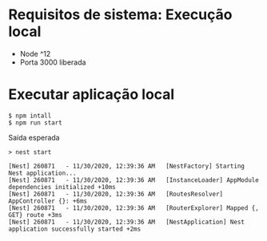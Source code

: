 # Requisitos de sistema: Execução local

- Node ^12
- Porta 3000 liberada

# Executar aplicação local
```
$ npm intall
$ npm run start
```
Saída esperada
```
> nest start

[Nest] 260871   - 11/30/2020, 12:39:36 AM   [NestFactory] Starting Nest application...
[Nest] 260871   - 11/30/2020, 12:39:36 AM   [InstanceLoader] AppModule dependencies initialized +10ms
[Nest] 260871   - 11/30/2020, 12:39:36 AM   [RoutesResolver] AppController {}: +6ms
[Nest] 260871   - 11/30/2020, 12:39:36 AM   [RouterExplorer] Mapped {, GET} route +3ms
[Nest] 260871   - 11/30/2020, 12:39:36 AM   [NestApplication] Nest application successfully started +2ms
```